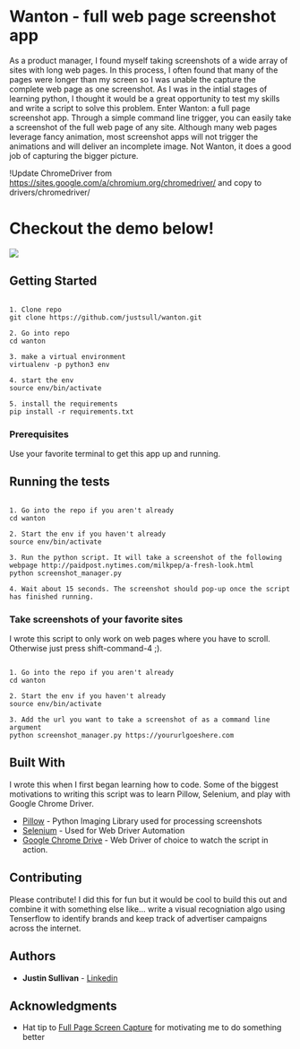# Wanton - full web page screenshot app

As a product manager, I found myself taking screenshots of a wide array of sites with long web pages. In this process, I often found that many of the pages were longer than my screen so I was unable the capture the complete web page as one screenshot. As I was in the intial stages of learning python, I thought it would be a great opportunity to test my skills and write a script to solve this problem. Enter Wanton: a full page screenshot app. Through a simple command line trigger, you can easily take a screenshot of the full web page of any site.  Although many web pages leverage fancy animation, most screenshot apps will not trigger the animations and will deliver an incomplete image. Not Wanton, it does a good job of capturing the bigger picture.

!Update ChromeDriver from https://sites.google.com/a/chromium.org/chromedriver/ and copy to drivers/chromedriver/


# Checkout the demo below!

![](wantondemo.gif)


## Getting Started

```

1. Clone repo
git clone https://github.com/justsull/wanton.git

2. Go into repo
cd wanton

3. make a virtual environment
virtualenv -p python3 env

4. start the env
source env/bin/activate

5. install the requirements
pip install -r requirements.txt

```

### Prerequisites

Use your favorite terminal to get this app up and running.


## Running the tests

```

1. Go into the repo if you aren't already
cd wanton

2. Start the env if you haven't already
source env/bin/activate

3. Run the python script. It will take a screenshot of the following webpage http://paidpost.nytimes.com/milkpep/a-fresh-look.html
python screenshot_manager.py

4. Wait about 15 seconds. The screenshot should pop-up once the script has finished running.

```


### Take screenshots of your favorite sites

I wrote this script to only work on web pages where you have to scroll. Otherwise just press shift-command-4 ;). 

```

1. Go into the repo if you aren't already
cd wanton

2. Start the env if you haven't already
source env/bin/activate

3. Add the url you want to take a screenshot of as a command line argument
python screenshot_manager.py https://yoururlgoeshere.com

```

## Built With

I wrote this when I first began learning how to code. Some of the biggest motivations to writing this script was to learn Pillow, Selenium, and play with Google Chrome Driver.

* [Pillow](https://pillow.readthedocs.io/en/latest/) - Python Imaging Library used for processing screenshots
* [Selenium](http://www.seleniumhq.org/) - Used for Web Driver Automation
* [Google Chrome Drive](https://sites.google.com/a/chromium.org/chromedriver/) - Web Driver of choice to watch the script in action.

## Contributing

Please contribute! I did this for fun but it would be cool to build this out and combine it with something else like... write a visual recogniation algo using Tenserflow to identify brands and keep track of advertiser campaigns across the internet.

## Authors

* **Justin Sullivan** - [Linkedin](https://www.linkedin.com/in/justsull)


## Acknowledgments

* Hat tip to [Full Page Screen Capture](https://chrome.google.com/webstore/detail/full-page-screen-capture/fdpohaocaechififmbbbbbknoalclacl?hl=en-US) for motivating me to do something better 


